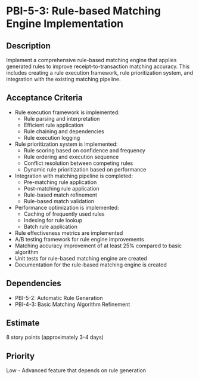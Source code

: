 # PBI-5-3: Rule-based Matching Engine Implementation

## Description
Implement a comprehensive rule-based matching engine that applies generated rules to improve receipt-to-transaction matching accuracy. This includes creating a rule execution framework, rule prioritization system, and integration with the existing matching pipeline.

## Acceptance Criteria
- Rule execution framework is implemented:
  - Rule parsing and interpretation
  - Efficient rule application
  - Rule chaining and dependencies
  - Rule execution logging
- Rule prioritization system is implemented:
  - Rule scoring based on confidence and frequency
  - Rule ordering and execution sequence
  - Conflict resolution between competing rules
  - Dynamic rule prioritization based on performance
- Integration with matching pipeline is completed:
  - Pre-matching rule application
  - Post-matching rule application
  - Rule-based match refinement
  - Rule-based match validation
- Performance optimization is implemented:
  - Caching of frequently used rules
  - Indexing for rule lookup
  - Batch rule application
- Rule effectiveness metrics are implemented
- A/B testing framework for rule engine improvements
- Matching accuracy improvement of at least 25% compared to basic algorithm
- Unit tests for rule-based matching engine are created
- Documentation for the rule-based matching engine is created

## Dependencies
- PBI-5-2: Automatic Rule Generation
- PBI-4-3: Basic Matching Algorithm Refinement

## Estimate
8 story points (approximately 3-4 days)

## Priority
Low - Advanced feature that depends on rule generation